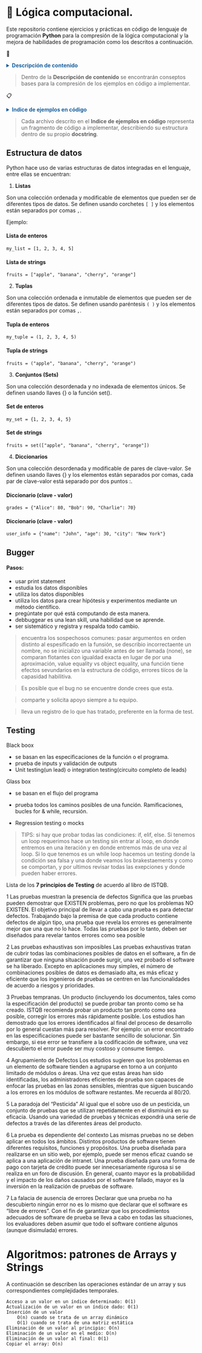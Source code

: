 # :robot: Lógica computacional.

Este repositorio contiene ejercicios y prácticas en código de lenguaje de programación **Python** para la compresión de la lógica computacional y la mejora de habilidades de programación como los descritos a continuación.

:eyes:

<details style="font-weight: bold; color:#19609E"><summary>Descripción de contenido </summary>
<p>

1. [Estructuras de datos](#id1)
    1. Lista de enteros 
    2. Lista de cadena de texto
    3. Tupla de enteros
    4. Tupla de cadena de texto
    5. Conjunto de enteros
    6. Conjunto de cadena de texto
    7. Diccionarios
2. [Comprehension](#id2)
3. [Lambda](#id3)
4. [Hoigher Order Function `HOF`](#id4)
5. [map](#id5)
6. [Inmutable](#id6)
7. [map dict](#id7)
8. [Filter structure](#id8)
9. [Reduce](#id9)
10. [Iterable](#id10)
11. [Errors](#id11)
12. [Exceptions](#id12)
13. [Bugger](#id13)
14. [Testing](#id14)
15. [Algoritmos](#id15)
16. [Patrones](#id16)
</p>
</details>

> Dentro de la **Descripción de contenido** se encontrarán conseptos bases para la compresión de los ejemplos en código a implementar.

📋

<details  style="font-weight: bold; color:#19609E"><summary>Indice de ejemplos en código</summary>
<p>

[01_branched_programs.py](/01_branched_programs.py "Mensaje emergente de ejemplo")

[02_loops.py](/02_loops.py "Mensaje emergente de ejemplo")

[03_exhaustive_enumeration.py](/03_exhaustive_enumeration.py "Mensaje emergente de ejemplo")

[04_approximation_solutions.py](/04_approximation_solutions.py "Mensaje emergente de ejemplo")

[05_binary_search.py](/05_binary_search.py "Mensaje emergente de ejemplo")

[06_abstraction_decomposition.py](/06_abstraction_decomposition.py "Mensaje emergente de ejemplo")

[07_documentation.py](/07_documentation.py "Mensaje emergente de ejemplo")

[08_recursive_factorial.py](/08_recursive_factorial.py) 
```
Calculate the factorial of 'n'.

    Args:

        'n' [int] >= 1
        
    Returns:

        'n!'
    
    |
    V   
    5! = 5 * (4!)
    4! = 4 * (3!) 
    3! = 3 * (2!)
    2! = 2 * (1!)
    1! = 1 ___/
```

[09_fibonacci.py](/09_fibonacci.py "Mensaje emergente de ejemplo")

[10_recursive_sum.py](/10_recursive_sum.py)

```
Suma el consecutivo en la recursión de "num"

    Args:
    
        'num' (int) > 0
    
    Returns:
        
        return 'n' + 'n' - 1 ...

    |
    V   
    5 + 10
    4 + 6
    3 + 3
    2 + 1
    1__/

```

[11_recursive_list.py](/11_recursive_list.py )

```
Recursitive created for a list reader
    
    Args:
        
        data [list] != 0
        index [int] == 0
    
    Returns:
    
        int > 0 to 'index'
```

[12_object_function.py](/12_object_function.py "Mensaje emergente de ejemplo")

[13_black_box.py](/13_black_box.py "Mensaje emergente de ejemplo")

[14_glass_box.py](/14_glass_box.py "Mensaje emergente de ejemplo")

[15_exceptions.py](/15_exceptions.py "Mensaje emergente de ejemplo")

[16_assert.py](/16_assert.py "Mensaje emergente de ejemplo")

[17_lineal_complexity.py](/17_lineal_complexity.py "Mensaje emergente de ejemplo")

[18_logarithmic_complexity.py](/18_logarithmic_complexity.py "Mensaje emergente de ejemplo")

[19_quadratic_complexity.py](/19_quadratic_complexity.py "Mensaje emergente de ejemplo")

[20_binary_successive_division.py](/20_binary_successive_division.py )

```
Numeric conversion from decimal to binary.
    
    Args:
        decimal [int]: decimal integer number. != 0
        
    Returns: 
        binary [str]: string that represents the binary conversion.    
        
    Example:
    
        13 % 2 = 1 [6.5] : {6}
         6 % 2 = 0   [3] : {3}
         3 % 2 = 1 [1.5] : {1}
         1 % 2 = 1 [0.5] : {0}
         0 _____/ # 1101
```

[21_braille_dict.py](/21_braille_dict.py )

[22_decimal.py](/22_decimal.py )

```
Numeric conversion from binary to decimal
    
    Args:
        binary [iterable]: iterable binary number.
        
    Returns:
        decimal [int]: decimal integer number.
        
    Example:
        
        # 1101
        
         1 x 2 + 1 is:  1
         3 x 2 + 1 is:  3
         6 x 2 + 0 is:  6
        13 x 2 + 1 is: 13 <--
```

[23_two_sum.py](/23_two_sum.py )

```
Return an array with the indices of two
numbers in the list `nums` that add up to 
the `target`. If there are no two numbers
that meet the condition, it returns `None`.
    
    Args:
        
        - nums [ list ] : list of integers in which 
        to search for the two numbers.
        
        - target [ int ] : integer that represents 
        the sum goal.
    
    Returns:
    
        - result [ array | None ] : a list with two integers 
        representing the indices of the two numbers
        that add up to `target`, or `None` if they
        are not found.
```

[24_add_two_numbers.py](/24_add_two_numbers.py )

[25_palindrome_number.py](/25_palindrome_number.py )

```
Determines whether an integer is a palindrome or not.
    
    A palindrome is a number that remains the same when its digit are reversed.
    
    Args:
        x (int): The Integer to chsck for palindomicity.
        
    Returns:
        True | False (bool): Tru if `x` is a palindrome, False otherwise.
```

[26_fizzbuzz.py](/26_fizzbuzz.py )

```
This function prints the numbers from 1 to 100, 
replacing multiples of 3 with the word "fizz",
multiples of 5 with the word "buzz, and multiples
of both 3 and 5 with the word "fizzbuzz".
```

[27_hacker_language.py](/27_hacker_language.py )

```
Translates a given string of text to "leet" language 
    (or "1337" language). a form of online slang that 
    replaces standard letters with numbers, symbols, or 
    other characters that resemble the letters in spelling.
    
    Parameters: 
        text (str): A string of text to be translated.
        
    Returns: 
        leet_text (str): A translated string of text in "leet" language.
```

[28_heterograma_isograma_pangrama.py](/28_heterograma_isograma_pangrama.py )

```
Counts the frequency of each character in the input text string.
    
    Args: 
        text (str): The input text to count the characters.
        
    Returns:
        char_counter (dict): A dictionary containing each character in 
        the input text as a key and its frequency as value.
```

[29_url_params.py](/29_url_params.py )

```
This code extracts the parameters from a URL using both 
split method and regular expression. The split methods separates
the URL into components separated by `&`, and then it looks for 
components containing a parameter using the `=` character. If
a parameter is found, it is extrated and printed. The regular 
expression method uses the `re.findall()` funtion to search 
parameter values using a regular expression pattern. The 
pattern matches strings that start with `=` and contain one or 
more alphanumeric characters, dots, underscores, percentage 
signs, or hyphens.

Returns: 
    - None
```

[30_friday_13.py](/30_friday_13.py )

```
Determines if given year and month contain a Friday the 13th.
    
    Args:
        - year (int): The year to check.
        - month (int): The month to check.
        
    Returns:
        - bool: True if the given year and month contain a Friday the 13th. False otherwise.
```

[31_roman_to_int.py](/31_roman_to_int.py )

```
Converts a given Roman numeral string to an integer.
    
    Args:
        s (str): The Roman numeral string to be converted.
    
    Returns:
        int: The integer value corresponding to the given ROman numeral string.
```

[32_int_to_roman.py](/32_int_to_roman.py )

```
 Convert an integer to a Roman numeral string.
    
    Args: 
        num (int): The integer to convert.
    
    Returns:
        str: The Roman numeral string representing the given integer.
```

[33_longest_common_prefix.py](/33_longest_common_prefix.py)

```
This function finds the longest common prefix string amongts a list of strign.
    
    Args:
        - list [str]: A list of strings to search for the longest commond prefix.
        
    Returns:
        - str: The longest commond prefix string among the input strings.
```

</p>
</details>


> Cada archivo descrito en el **Indice de ejemplos en código** representa un fragmento de código a implementar, describiendo su  estructura dentro de su propio  **docstring**.

## Estructura de datos <a name='id1'></a>

Python hace uso de varias estructuras de datos integradas en el lenguaje, entre ellas se encuentran:


1. **Listas**

Son una colección ordenada y modificable de elementos que pueden ser de diferentes tipos de datos. Se definen usando corchetes `[ ]` y los elementos están separados por comas `,`.

Ejemplo:

#### Lista de enteros
```
my_list = [1, 2, 3, 4, 5]
```
#### Lista de strings
```
fruits = ["apple", "banana", "cherry", "orange"]
```
2. **Tuplas**

Son una colección ordenada e inmutable de elementos que pueden ser de diferentes tipos de datos. Se definen usando paréntesis `( )` y los elementos están separados por comas `,`.

#### Tupla de enteros
```
my_tuple = (1, 2, 3, 4, 5)
```
#### Tupla de strings
```
fruits = ("apple", "banana", "cherry", "orange")
```
3. **Conjuntos (Sets)**

Son una colección desordenada y no indexada de elementos únicos. Se definen usando llaves {} o la función set().

#### Set de enteros
```
my_set = {1, 2, 3, 4, 5}
```
#### Set de strings
```
fruits = set(["apple", "banana", "cherry", "orange"])
```
  
4. **Diccionarios**

Son una colección desordenada y modificable de pares de clave-valor. Se definen usando llaves {} y los elementos están separados por comas, cada par de clave-valor está separado por dos puntos :.

#### Diccionario (clave - valor)
```
grades = {"Alice": 80, "Bob": 90, "Charlie": 70}
```
#### Diccionario (clave - valor)
```
user_info = {"name": "John", "age": 30, "city": "New York"}
```















## Bugger

#### Pasos: 
- usar print statement
- estudia los datos disponibles
- utiliza los datos disponibles
- utiliza los datos para crear hipótesis y experimentos mediante un método científico.
- pregúntate por qué está computando de esta manera.
- debbuggear es una lean skill, una habilidad que se aprende.
- ser sistemático y registra y respalda todo cambio.

> encuentra los sospechosos comunes: pasar argumentos en orden distinto al espesificado en la funsión, se describio incorrectaente un nombre, no se inicializo una variable antes de ser llamada (none), se comparan flotantes con igualdad exacta en lugar de por una aproximación, value equality vs object equality, una función tiene efectos sevundarios en la estructura de código, errores tiícos de la capasidad habilitiva.

> Es posible que el bug no se encuentre donde crees que esta.

> comparte y solicita apoyo siempre a tu equipo.

> lleva un registro de lo que has tratado, preferente en la forma de test.

## Testing 

Black boox

- se basan en las especificaciones de la función o el programa.
- prueba de inputs y validación de outputs
- Unit testing(un lead) o integration testing(circuito completo de leads)

Glass box

- se basan en el flujo del programa

- prueba todos los caminos posibles de una función. Ramificaciones, bucles for & while, recursión.

- Regression testing o mocks 

> TIPS: si hay que probar todas las condiciones: if, elif, else. Si tenemos un loop requerimos hace un testing sin entrar al loop, en donde entremos en una iteración y en donde entremos más de una vez al loop. Si lo que tenemos es un while loop hacemos un testing donde la condición sea falsa y una donde veamos los brakestaements y como se comportan, y por ultimos revisar todas las exepciones y donde pueden haber errores.

Lista de los **7 principios de Testing** de acuerdo al libro de ISTQB.

1 Las pruebas muestran la presencia de defectos
Significa que las pruebas pueden demostrar que EXISTEN problemas, pero no que los problemas NO EXISTEN.
El objetivo principal de llevar a cabo una prueba es para detectar defectos. Trabajando bajo la premisa de que cada producto contiene defectos de algún tipo, una prueba que revela los errores es generalmente mejor que una que no lo hace. Todas las pruebas por lo tanto, deben ser diseñados para revelar tantos errores como sea posible

2 Las pruebas exhaustivas son imposibles
Las pruebas exhaustivas tratan de cubrir todas las combinaciones posibles de datos en el software, a fin de garantizar que ninguna situación puede surgir, una vez probado el software se ha liberado. Excepto en aplicaciones muy simples, el número de combinaciones posibles de datos es demasiado alta, es más eficaz y eficiente que los ingenieros de pruebas se centren en las funcionalidades de acuerdo a riesgos y prioridades.

3 Pruebas tempranas.
Un producto (incluyendo los documentos, tales como la especificación del producto) se puede probar tan pronto como se ha creado. ISTQB recomienda probar un producto tan pronto como sea posible, corregir los errores más rápidamente posible. Los estudios han demostrado que los errores identificados al final del proceso de desarrollo por lo general cuestan más para resolver.
Por ejemplo: un error encontrado en las especificaciones puede ser bastante sencillo de solucionar. Sin embargo, si ese error se transfiere a la codificación de software, una vez descubierto el error puede ser muy costoso y consume tiempo.

4 Agrupamiento de Defectos
Los estudios sugieren que los problemas en un elemento de software tienden a agruparse en torno a un conjunto limitado de módulos o áreas. Una vez que estas áreas han sido identificadas, los administradores eficientes de prueba son capaces de enfocar las pruebas en las zonas sensibles, mientras que siguen buscando a los errores en los módulos de software restantes. Me recuerda al 80/20.

5 La paradoja del “Pesticida”
Al igual que el sobre uso de un pesticida, un conjunto de pruebas que se utilizan repetidamente en el disminuirá en su eficacia. Usando una variedad de pruebas y técnicas expondrá una serie de defectos a través de las diferentes áreas del producto.

6 La prueba es dependiente del contexto
Las mismas pruebas no se deben aplicar en todos los ámbitos. Distintos productos de software tienen diferentes requisitos, funciones y propósitos. Una prueba diseñada para realizarse en un sitio web, por ejemplo, puede ser menos eficaz cuando se aplica a una aplicación de intranet. Una prueba diseñada para una forma de pago con tarjeta de crédito puede ser innecesariamente rigurosa si se realiza en un foro de discusión.
En general, cuanto mayor es la probabilidad y el impacto de los daños causados ​​por el software fallado, mayor es la inversión en la realización de pruebas de software.

7 La falacia de ausencia de errores
Declarar que una prueba no ha descubierto ningún error no es lo mismo que declarar que el software es “libre de errores”. Con el fin de garantizar que los procedimientos adecuados de software de prueba se lleva a cabo en todas las situaciones, los evaluadores deben asumir que todo el software contiene algunos (aunque disimulada) errores.



# Algoritmos: patrones de Arrays y Strings 

A continuación se describen las operaciones estándar de un array y sus correspondientes complejidades temporales.

    Acceso a un valor en un índice determinado: 0(1)
    Actualización de un valor en un índice dado: 0(1)
    Inserción de un valor
        O(n) cuando se trata de un array dinámico
        O(1) cuando se trata de una matriz estática
    Eliminación de un valor al principio: O(n)
    Eliminación de un valor en el medio: O(n)
    Eliminación de un valor al final: 0(1)
    Copiar el array: O(n)





<!-- 


❯ git pull origin main --rebase
Desde github.com:erwindevdesign/Logica
 * branch            main       -> FETCH_HEAD
Rebase aplicado satisfactoriamente y actualizado refs/heads/main.
❯ git push origin main
Enumerando objetos: 35, listo.
Contando objetos: 100% (35/35), listo.
Compresión delta usando hasta 8 hilos
Comprimiendo objetos: 100% (33/33), listo.
Escribiendo objetos: 100% (34/34), 14.98 KiB | 1.50 MiB/s, listo.
Total 34 (delta 0), reusados 0 (delta 0), pack-reusados 0
To github.com:erwindevdesign/Logica.git
   2a7d75f..04fd35f  main -> main

 -->